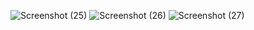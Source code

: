 ![Screenshot (25)](https://user-images.githubusercontent.com/81862443/135260329-f46c3674-cd3d-46fd-8209-19106a94e91a.png)
![Screenshot (26)](https://user-images.githubusercontent.com/81862443/135260340-da7976be-564a-417a-ada9-4101951e121a.png)
![Screenshot (27)](https://user-images.githubusercontent.com/81862443/135260362-f10e4583-dcc5-42a8-bfd2-70529d95fe3a.png)
